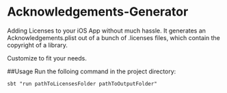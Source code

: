 # Acknowledgements-Generator
Adding Licenses to your iOS App without much hassle.
It generates an Acknowledgements.plist out of a bunch of .licenses files, which contain the copyright of a library.

Customize to fit your needs.

##Usage
Run the folloing command in the project directory:

```
sbt "run pathToLicensesFolder pathToOutputFolder"
```

